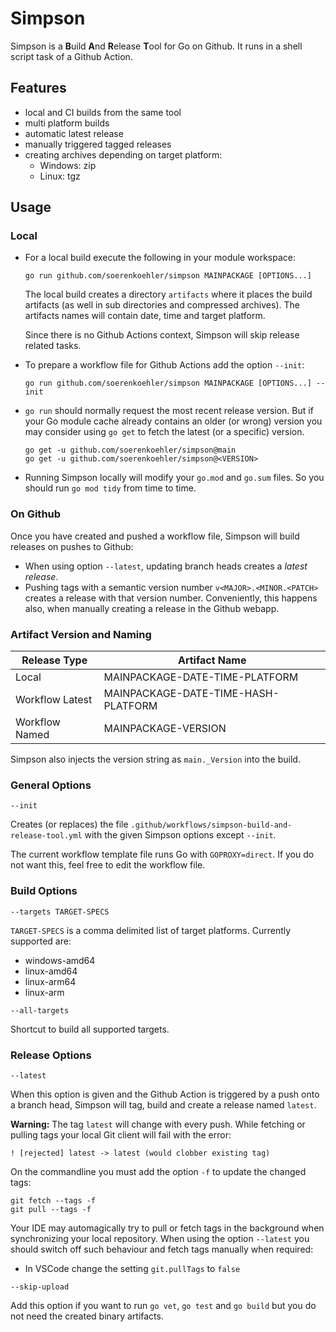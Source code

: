 Simpson
=======

Simpson is a **B**uild **A**nd **R**elease **T**ool for Go on Github. It runs
in a shell script task of a Github Action.

Features
--------

* local and CI builds from the same tool
* multi platform builds
* automatic latest release
* manually triggered tagged releases
* creating archives depending on target platform:
    * Windows: zip
    * Linux: tgz

Usage
-----

### Local ###

* For a local build execute the following in your module workspace:
  ```
  go run github.com/soerenkoehler/simpson MAINPACKAGE [OPTIONS...]
  ```

  The local build creates a directory `artifacts` where it places the build
  artifacts (as well in sub directories and compressed archives). The artifacts names will contain date, time and target platform.

  Since there is no Github Actions context, Simpson will skip release related
  tasks.

* To prepare a workflow file for Github Actions add the option `--init`:
  ```
  go run github.com/soerenkoehler/simpson MAINPACKAGE [OPTIONS...] --init
  ```

* `go run` should normally request the most recent release version. But if your
  Go module cache already contains an older (or wrong) version you may consider
  using `go get` to fetch the latest (or a specific) version.
  ```
  go get -u github.com/soerenkoehler/simpson@main
  go get -u github.com/soerenkoehler/simpson@<VERSION>
  ```

* Running Simpson locally will modify your `go.mod` and `go.sum` files. So you
  should run `go mod tidy` from time to time.

### On Github ###

Once you have created and pushed a workflow file, Simpson will build releases on pushes to Github:

* When using option `--latest`, updating branch heads creates a _latest
  release_.
* Pushing tags with a semantic version number `v<MAJOR>.<MINOR.<PATCH>` creates
  a release with that version number. Conveniently, this happens also, when
  manually creating a release in the Github webapp.

### Artifact Version and Naming ###

Release Type    | Artifact Name
----------------|-------------------------------------
Local           | MAINPACKAGE-DATE-TIME-PLATFORM
Workflow Latest | MAINPACKAGE-DATE-TIME-HASH-PLATFORM
Workflow Named  | MAINPACKAGE-VERSION

Simpson also injects the version string as `main._Version` into the build.

### General Options ###

```
--init
```

Creates (or replaces) the file
`.github/workflows/simpson-build-and-release-tool.yml` with the given Simpson
options except `--init`.

The current workflow template file runs Go with `GOPROXY=direct`. If you do not
want this, feel free to edit the workflow file.

### Build Options ###

```
--targets TARGET-SPECS
```

`TARGET-SPECS` is a comma delimited list of target platforms. Currently
supported are:

* windows-amd64
* linux-amd64
* linux-arm64
* linux-arm

```
--all-targets
```

Shortcut to build all supported targets.

### Release Options ###

```
--latest
```

When this option is given and the Github Action is triggered by a push onto a branch head, Simpson will tag, build and create a release named `latest`.

**Warning:** The tag `latest` will change with every push. While fetching or
pulling tags your local Git client will fail with the error:

```
! [rejected] latest -> latest (would clobber existing tag)
```

On the commandline you must add the option `-f` to update the changed tags:
```
git fetch --tags -f
git pull --tags -f
```

Your IDE may automagically try to pull or fetch tags in the background when
synchronizing your local repository. When using the option `--latest` you should
switch off such behaviour and fetch tags manually when required:

* In VSCode change the setting `git.pullTags` to `false`

```
--skip-upload
```

Add this option if you want to run `go vet`, `go test` and `go build` but you do
not need the created binary artifacts.
